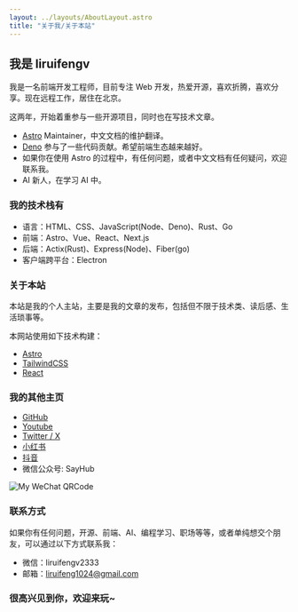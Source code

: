 ```yaml
---
layout: ../layouts/AboutLayout.astro
title: "关于我/关于本站"
---
```


## 我是 liruifengv

我是一名前端开发工程师，目前专注 Web 开发，热爱开源，喜欢折腾，喜欢分享。现在远程工作，居住在北京。

这两年，开始着重参与一些开源项目，同时也在写技术文章。

- [Astro](https://github.com/withastro) Maintainer，中文文档的维护翻译。
- [Deno](https://github.com/denoland/deno/issues?q=author%3Aliruifengv) 参与了一些代码贡献。希望前端生态越来越好。
- 如果你在使用 Astro 的过程中，有任何问题，或者中文文档有任何疑问，欢迎联系我。
- AI 新人，在学习 AI 中。

### 我的技术栈有

- 语言：HTML、CSS、JavaScript(Node、Deno)、Rust、Go
- 前端：Astro、Vue、React、Next.js
- 后端：Actix(Rust)、Express(Node)、Fiber(go)
- 客户端跨平台：Electron

### 关于本站

本站是我的个人主站，主要是我的文章的发布，包括但不限于技术类、读后感、生活琐事等。

本网站使用如下技术构建：

- [Astro](https://astro.build/)
- [TailwindCSS](https://tailwindcss.com/)
- [React](https://react.dev)

### 我的其他主页

- [GitHub](https://github.com/liruifengv)
- [Youtube](https://www.youtube.com/@liruifengv)
- [Twitter / X](https://twitter.com/liruifengv)
- [小红书](https://www.xiaohongshu.com/user/profile/5ea4e43400000000010095c0)
- [抖音](https://v.douyin.com/iPgW123C)
- 微信公众号: SayHub

![My WeChat QRCode](https://bucket.liruifengv.com/qrcode.png)

### 联系方式

如果你有任何问题，开源、前端、AI、编程学习、职场等等，或者单纯想交个朋友，可以通过以下方式联系我：

- 微信：liruifengv2333
- 邮箱：liruifeng1024@gmail.com

### 很高兴见到你，欢迎来玩~
